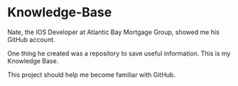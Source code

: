 # Knowledge-Base
Nate, the IOS Developer at Atlantic Bay Mortgage Group, showed me his GitHub account.

One thing he created was a repository to save useful information. This is my Knowledge Base.

This project should help me become familiar with GitHub.
